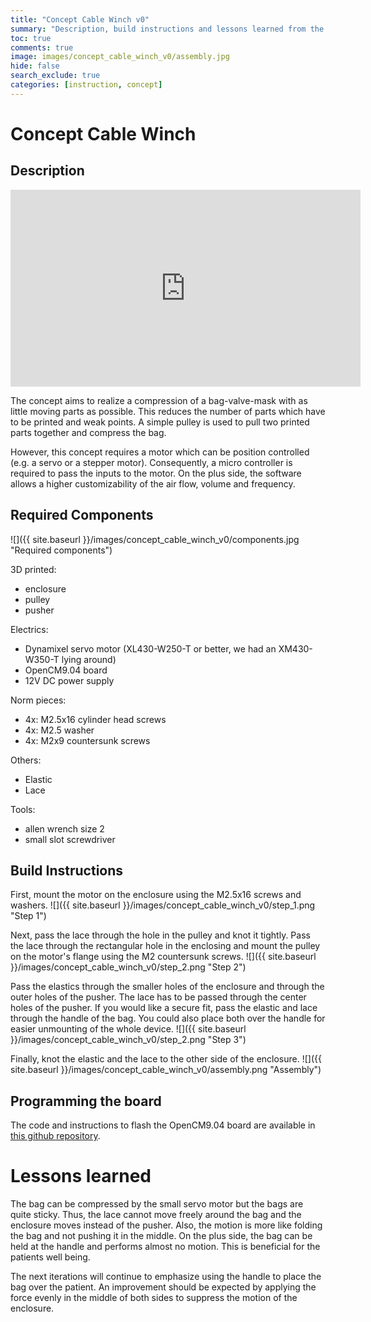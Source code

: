 ```yaml
---
title: "Concept Cable Winch v0"
summary: "Description, build instructions and lessons learned from the cable winch concept."
toc: true
comments: true
image: images/concept_cable_winch_v0/assembly.jpg
hide: false
search_exclude: true
categories: [instruction, concept]
---
```


# Concept Cable Winch
## Description

<iframe width="560" height="315" src="https://www.youtube.com/embed/jHJIzP7SPyo" frameborder="0" allow="accelerometer; autoplay; encrypted-media; gyroscope; picture-in-picture" allowfullscreen></iframe>

The concept aims to realize a compression of a bag-valve-mask with as little moving parts as possible.
This reduces the number of parts which have to be printed and weak points.
A simple pulley is used to pull two printed parts together and compress the bag.

However, this concept requires a motor which can be position controlled (e.g. a servo or a stepper motor).
Consequently, a micro controller is required to pass the inputs to the motor.
On the plus side, the software allows a higher customizability of the air flow, volume and frequency.

## Required Components
![]({{ site.baseurl }}/images/concept_cable_winch_v0/components.jpg "Required components")

3D printed:
- enclosure
- pulley
- pusher

Electrics:
- Dynamixel servo motor (XL430-W250-T or better, we had an XM430-W350-T lying around)
- OpenCM9.04 board
- 12V DC power supply

Norm pieces:
- 4x: M2.5x16 cylinder head screws
- 4x: M2.5 washer
- 4x: M2x9 countersunk screws

Others:
- Elastic
- Lace

Tools:
- allen wrench size 2
- small slot screwdriver

## Build Instructions

First, mount the motor on the enclosure using the M2.5x16 screws and washers.
![]({{ site.baseurl }}/images/concept_cable_winch_v0/step_1.png "Step 1")

Next, pass the lace through the hole in the pulley and knot it tightly.
Pass the lace through the rectangular hole in the enclosing and mount the pulley on the motor's flange using the M2 countersunk screws.
![]({{ site.baseurl }}/images/concept_cable_winch_v0/step_2.png "Step 2")

Pass the elastics through the smaller holes of the enclosure and through the outer holes of the pusher.
The lace has to be passed through the center holes of the pusher.
If you would like a secure fit, pass the elastic and lace through the handle of the bag.
You could also place both over the handle for easier unmounting of the whole device.
![]({{ site.baseurl }}/images/concept_cable_winch_v0/step_2.png "Step 3")

Finally, knot the elastic and the lace to the other side of the enclosure.
![]({{ site.baseurl }}/images/concept_cable_winch_v0/assembly.png "Assembly")

## Programming the board
The code and instructions to flash the OpenCM9.04 board are available in [this github repository](https://github.com/CORESPONSE/dynamixel_software).

# Lessons learned
The bag can be compressed by the small servo motor but the bags are quite sticky.
Thus, the lace cannot move freely around the bag and the enclosure moves instead of the pusher.
Also, the motion is more like folding the bag and not pushing it in the middle.
On the plus side, the bag can be held at the handle and performs almost no motion.
This is beneficial for the patients well being.

The next iterations will continue to emphasize using the handle to place the bag over the patient.
An improvement should be expected by applying the force evenly in the middle of both sides to suppress the motion of the enclosure.